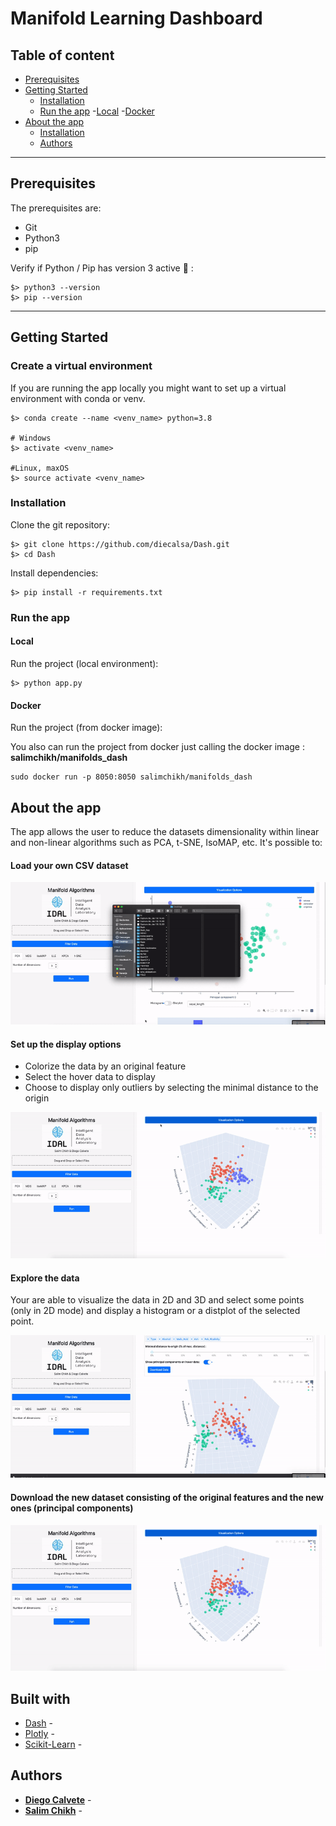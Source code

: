 # Manifold Learning Dashboard


## Table of content

- [Prerequisites](#prerequisites)
- [Getting Started](#getting-started)
  - [Installation](#installation)
  - [Run the app](#run-the-app)
      -[Local](#Local)
      -[Docker](#Docker)
- [About the app](#about-the-app)
  - [Installation](#Built-with)
  - [Authors](#Authors)


----

## Prerequisites 

The prerequisites are:

- Git
- Python3
- pip

Verify if Python / Pip has version 3 active :snake: :

```
$> python3 --version
$> pip --version
```

----

## Getting Started


### **Create a virtual environment**

If you are running the app locally you might want to set up a virtual environment with conda or venv.

```
$> conda create --name <venv_name> python=3.8

# Windows
$> activate <venv_name>

#Linux, maxOS
$> source activate <venv_name>
```


### **Installation**

Clone the git repository:
```
$> git clone https://github.com/diecalsa/Dash.git
$> cd Dash
```

Install dependencies:
```
$> pip install -r requirements.txt
```

### **Run the app**
#### **Local**


Run the project (local environment):
```
$> python app.py
```

#### **Docker** 

Run the project (from docker image):

You also can run the project from docker just calling the docker image : **salimchikh/manifolds_dash**
```
sudo docker run -p 8050:8050 salimchikh/manifolds_dash  
 ```

## About the app

The app allows the user to reduce the datasets dimensionality within linear and non-linear algorithms such as PCA, t-SNE, IsoMAP, etc.
It's possible to:

#### Load your own CSV dataset

![Upload](https://github.com/diecalsa/Dash/blob/develop/src/upload_data.gif)


#### Set up the display options
* Colorize the data by an original feature
* Select the hover data to display 
* Choose to display only outliers by selecting the minimal distance to the origin

![Download](https://github.com/diecalsa/Dash/blob/develop/src/download_data.gif)

#### Explore the data
Your are able to visualize the data in 2D and 3D and select some points (only in 2D mode) and display a histogram or a distplot of the selected point.

![explore](https://github.com/diecalsa/Dash/blob/develop/src/explore_data.gif)


#### Download the new dataset consisting of the original features and the new ones (principal components)

![Download](https://github.com/diecalsa/Dash/blob/develop/src/download_data.gif)




## Built with

* [Dash](https://dash.plotly.com/) -
* [Plotly](https://plotly.com/) - 
* [Scikit-Learn](https://scikit-learn.org/stable/) -


## Authors

* **[Diego Calvete](https://www.linkedin.com/in/diego-calvete-010532b5/)** -
* **[Salim Chikh](https://www.linkedin.com/in/salim-chikh-48b679109/)** - 

